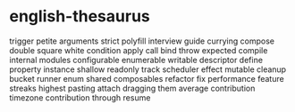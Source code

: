 # english-thesaurus

trigger
petite
arguments
strict
polyfill
interview
guide
currying
compose
double
square
white
condition
apply
call
bind
throw
expected
compile
internal
modules
configurable
enumerable
writable
descriptor
define
property
instance
shallow
readonly
track
scheduler
effect
mutable
cleanup
bucket
runner
enum
shared
composables
refactor
fix
performance
feature
streaks
highest
pasting
attach
dragging
them
average
contribution
timezone
contribution
through
resume
